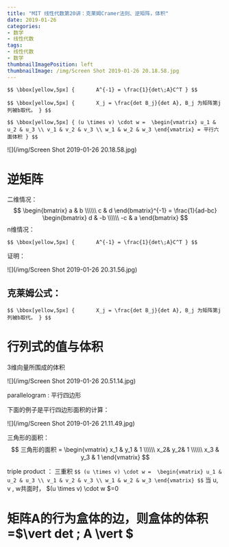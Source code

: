 ```yaml
---
title: "MIT 线性代数第20讲：克莱姆Cramer法则、逆矩阵，体积"
date: 2019-01-26
categories:
- 数学
- 线性代数
tags:
- 线性代数
- 数学
thumbnailImagePosition: left
thumbnailImage: /img/Screen Shot 2019-01-26 20.18.58.jpg
---
```


`$$ \bbox[yellow,5px]
  {
​      A^{-1} = \frac{1}{det\;A}C^T
  }
  $$`

`$$ \bbox[yellow,5px]
  {
​      X_j = \frac{det B_j}{det A}, B_j 为矩阵第j列被b取代。
  }
  $$`

`$$ \bbox[yellow,5px]
  {
  (u \times v) \cdot w = 
\begin{vmatrix}
u_1 & u_2 & u_3 \\
v_1 & v_2 & v_3 \\
w_1 & w_2 & w_3
\end{vmatrix} = 平行六面体积
}
$$`

<!--more-->

![](/img/Screen Shot 2019-01-26 20.18.58.jpg)



# 逆矩阵

二维情况：
$$
\begin{bmatrix}
a & b \\\\\\
c & d
\end{bmatrix}^{-1} = \frac{1}{ad-bc} 
\begin{bmatrix}
d & -b \\\\\\
-c & a
\end{bmatrix}
$$
n维情况：



`$$ \bbox[yellow,5px]
  {
​      A^{-1} = \frac{1}{det\;A}C^T
  }
  $$`



证明：

![](/img/Screen Shot 2019-01-26 20.31.56.jpg)



## 克莱姆公式：

`$$ \bbox[yellow,5px]
  {
​      X_j = \frac{det B_j}{det A}, B_j 为矩阵第j列被b取代。
  }
  $$`



# 行列式的值与体积

3维向量所围成的体积

![](/img/Screen Shot 2019-01-26 20.51.14.jpg)



parallelogram : 平行四边形



下面的例子是平行四边形面积的计算：

![](/img/Screen Shot 2019-01-26 21.11.49.jpg)



三角形的面积：
$$
三角形的面积 = 
\begin{vmatrix}
x_1 & y_1 & 1 \\\\\\
x_2& y_2& 1 \\\\\\
x_3 & y_3 & 1 
\end{vmatrix}
$$

triple product ： 三重积
`$$
(u \times v) \cdot w = 
\begin{vmatrix}
u_1 & u_2 & u_3 \\
v_1 & v_2 & v_3 \\
w_1 & w_2 & w_3
\end{vmatrix}
$$`
当 u, v , w共面时， $(u \times v) \cdot w $=0

# 矩阵A的行为盒体的边，则盒体的体积=$\vert det \; A \vert $